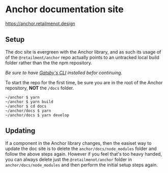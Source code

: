 # Anchor documentation site

https://anchor.retailmenot.design

## Setup

The doc site is evergreen with the Anchor library, and as such its usage of of the `@retailment/anchor` repo actually points to an untracked local build folder rather than the the npm repository.

*Be sure to have [Gatsby's CLI](https://www.gatsbyjs.org/docs/quick-start/) installed befor continuing.*

To start the repo for the first time, be sure you are in the root of the Anchor repository, **NOT** the `/docs` folder.

```
~/anchor $ yarn
~/anchor $ yarn build
~/anchor $ cd docs
~/anchor/docs $ yarn
~/anchor/docs $ yarn develop
```

## Updating

If a component in the Anchor library changes, then the easiset way to update the doc site is to delete the `anchor/docs/node_modules` folder and follow the above steps again. However if you feel that's too heavy handed, you can always delete just the `@retailmenot/anchor` folder in `anchor/docs/node_modules` and then perform the initial setup steps again.